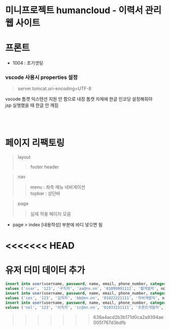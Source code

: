 # 미니프로젝트 humancloud - 이력서 관리 웹 사이트

# 프론트

* 1004 : 초기셋팅


### vscode 사용시 properties 설정 
> server.tomcat.uri-encoding=UTF-8 

vscode 톰캣 익스텐션 지원 안 함으로 내장 톰캣 자체에 한글 인코딩 설정해줘야
<br> jsp 실행했을 때 한글 안 깨짐


<br>
<br>

# 페이지 리팩토링

> layout
>> footer
>> header

>nav
>>menu : 좌측 메뉴 네비게이션<br>
>> topbar : 상단바

> page
>> 실제 적용 페이지 모음


* page > index  [내용작성] 부분에 바디 넣으면 됨


<<<<<<< HEAD
=======
# 유저 더미 데이터 추가
```sql
insert into user(username, password, name, email, phone_number, category, created_at)
values ('ssar', '123', '구직자', 'aa@nn.nn', '01099991111', '웹개발자', now());
insert into user(username, password, name, email, phone_number, category, created_at)
values ('cos', '123', '김직자', 'bb@nn.nn', '01022221111', '자바개발자', now());
insert into user(username, password, name, email, phone_number, category, created_at)
values ('nol', '123', '이직자', 'cc@nn.nn', '01033331111', '프론트개발자', now());
```
>>>>>>> 636a4acd2b3b171d0ca2a9394ae005f767d3bdfb
